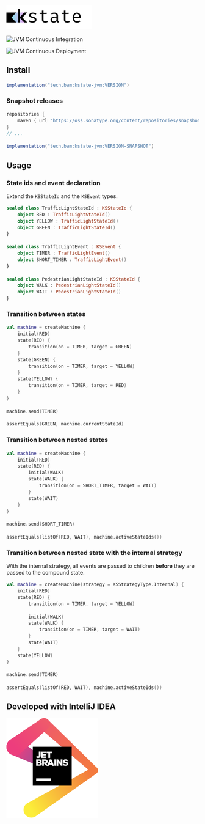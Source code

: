 ![kstate](./kstate.svg)

![JVM Continuous Integration](https://github.com/bamlab/kstate/workflows/JVM%20Continuous%20Integration/badge.svg)

![JVM Continuous Deployment](https://github.com/bamlab/kstate/workflows/JVM%20Continuous%20Deployment/badge.svg)

## Install

```groovy
implementation("tech.bam:kstate-jvm:VERSION")
```

### Snapshot releases

```groovy
repositories {
    maven { url "https://oss.sonatype.org/content/repositories/snapshots" } // Add this line
}
// ...

implementation("tech.bam:kstate-jvm:VERSION-SNAPSHOT")
```

## Usage

### State ids and event declaration

Extend the `KSStateId` and the `KSEvent` types.

```kotlin
sealed class TrafficLightStateId : KSStateId {
    object RED : TrafficLightStateId()
    object YELLOW : TrafficLightStateId()
    object GREEN : TrafficLightStateId()
}

sealed class TrafficLightEvent : KSEvent {
    object TIMER : TrafficLightEvent()
    object SHORT_TIMER : TrafficLightEvent()
}

sealed class PedestrianLightStateId : KSStateId {
    object WALK : PedestrianLightStateId()
    object WAIT : PedestrianLightStateId()
}
```

### Transition between states

```kotlin
val machine = createMachine {
    initial(RED)
    state(RED) {
        transition(on = TIMER, target = GREEN)
    }
    state(GREEN) {
        transition(on = TIMER, target = YELLOW)
    }
    state(YELLOW) {
        transition(on = TIMER, target = RED)
    }
}

machine.send(TIMER)

assertEquals(GREEN, machine.currentStateId)
```

### Transition between nested states

```kotlin
val machine = createMachine {
    initial(RED)
    state(RED) {
        initial(WALK)
        state(WALK) {
            transition(on = SHORT_TIMER, target = WAIT)
        }
        state(WAIT)
    }
}

machine.send(SHORT_TIMER)

assertEquals(listOf(RED, WAIT), machine.activeStateIds())
```

### Transition between nested state with the internal strategy

With the internal strategy, all events are passed to children **before** they are passed to the
compound state.

```kotlin
val machine = createMachine(strategy = KSStrategyType.Internal) {
    initial(RED)
    state(RED) {
        transition(on = TIMER, target = YELLOW)

        initial(WALK)
        state(WALK) {
            transition(on = TIMER, target = WAIT)
        }
        state(WAIT)
    }
    state(YELLOW)
}

machine.send(TIMER)

assertEquals(listOf(RED, WAIT), machine.activeStateIds())
```

## Developed with IntelliJ IDEA

[![JetBrains](./jetbrains.svg)](https://www.jetbrains.com/?from=kstate)
